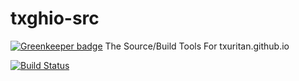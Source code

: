 # txghio-src

[![Greenkeeper badge](https://badges.greenkeeper.io/Txuritan/txghio-src.svg)](https://greenkeeper.io/)
The Source/Build Tools For txuritan.github.io

[![Build Status](https://travis-ci.org/Txuritan/txghio-src.svg?branch=master)](https://travis-ci.org/Txuritan/txghio-src)
